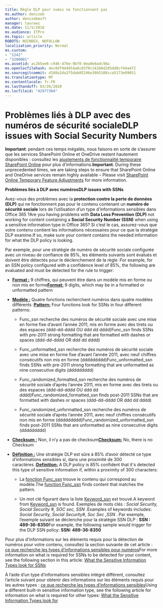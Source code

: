 ```yaml
---
title: Règle DLP pour numss ne fonctionnant pas
ms.author: deniseb
author: denisebmsft
manager: laurawi
ms.date: 11/5/2018
ms.audience: ITPro
ms.topic: article
ROBOTS: NOINDEX, NOFOLLOW
localization_priority: Normal
ms.custom:
- "1242"
- "3200001"
ms.assetid: ac265ee6-c946-476e-9bf0-0ea0e8adc98a
ms.openlocfilehash: 4ec0df9d4954a8c65f0c34188d285dd8cf44a4f2
ms.sourcegitcommit: d108a2da2f5dab05246e30b5108cca5173e09051
ms.translationtype: MT
ms.contentlocale: fr-FR
ms.lasthandoff: 03/26/2020
ms.locfileid: "42977304"
---
```

# <a name="dlp-issues-with-social-security-numbers"></a><span data-ttu-id="4736b-102">Problèmes liés à DLP avec des numéros de sécurité sociale</span><span class="sxs-lookup"><span data-stu-id="4736b-102">DLP issues with Social Security Numbers</span></span>

<span data-ttu-id="4736b-103">**Important**: pendant ces temps inégalés, nous faisons en sorte de s’assurer que les services SharePoint Online et OneDrive restent hautement disponibles : consultez les [ajustements de fonctionnalité temporaire SharePoint Online](https://aka.ms/ODSPAdjustments) pour plus d’informations.</span><span class="sxs-lookup"><span data-stu-id="4736b-103">**Important**: During these unprecedented times, we are taking steps to ensure that SharePoint Online and OneDrive services remain highly available – Please visit [SharePoint Online Temporary Feature Adjustments](https://aka.ms/ODSPAdjustments) for more information.</span></span>

<span data-ttu-id="4736b-104">**Problèmes liés à DLP avec numéros**</span><span class="sxs-lookup"><span data-stu-id="4736b-104">**DLP issues with SSNs**</span></span>

<span data-ttu-id="4736b-105">Avez-vous des problèmes avec la **protection contre la perte de données (DLP)** qui ne fonctionnent pas pour le contenu contenant un **numéro de sécurité sociale** lors de l’utilisation d’un type d’informations sensibles dans Office 365 ?</span><span class="sxs-lookup"><span data-stu-id="4736b-105">Are you having problems with **Data Loss Prevention (DLP)** not working for content containing a **Social Security Number (SSN)** when using a sensitive information type in Office 365?</span></span> <span data-ttu-id="4736b-106">Si c’est le cas, assurez-vous que votre contenu contient les informations nécessaires pour ce que la stratégie DLP examine.</span><span class="sxs-lookup"><span data-stu-id="4736b-106">If so, make sure your content contains the needed information for what the DLP policy is looking.</span></span> 
  
<span data-ttu-id="4736b-107">Par exemple, pour une stratégie de numéro de sécurité sociale configurée avec un niveau de confiance de 85%, les éléments suivants sont évalués et doivent être détectés pour le déclenchement de la règle :</span><span class="sxs-lookup"><span data-stu-id="4736b-107">For example, for an SSN policy configured with a confidence level of 85%, the following are evaluated and must be detected for the rule to trigger:</span></span>
  
- <span data-ttu-id="4736b-108">**[Format :](https://docs.microsoft.com/office365/securitycompliance/what-the-sensitive-information-types-look-for#format-80)** 9 chiffres, qui peuvent être dans un modèle mis en forme ou non mis en forme</span><span class="sxs-lookup"><span data-stu-id="4736b-108">**[Format:](https://docs.microsoft.com/office365/securitycompliance/what-the-sensitive-information-types-look-for#format-80)** 9 digits, which may be in a formatted or unformatted pattern</span></span>

- <span data-ttu-id="4736b-109">**[Modèle :](https://msconnect.microsoft.com/https:/docs.microsoft.com/office365/securitycompliance/what-the-sensitive-information-types-look-for#pattern-80)** Quatre fonctions recherchent numéros dans quatre modèles différents :</span><span class="sxs-lookup"><span data-stu-id="4736b-109">**[Pattern:](https://msconnect.microsoft.com/https:/docs.microsoft.com/office365/securitycompliance/what-the-sensitive-information-types-look-for#pattern-80)** Four functions look for SSNs in four different patterns:</span></span>

  - <span data-ttu-id="4736b-110">Func_ssn recherche des numéros de sécurité sociale avec une mise en forme fixe d’avant l’année 2011, mis en forme avec des tirets ou des espaces (ddd-dd-dddd OU ddd dd dddd)</span><span class="sxs-lookup"><span data-stu-id="4736b-110">Func_ssn finds SSNs with pre-2011 strong formatting that are formatted with dashes or spaces (ddd-dd-dddd OR ddd dd dddd)</span></span>

  - <span data-ttu-id="4736b-111">Func_unformatted_ssn recherche des numéros de sécurité sociale avec une mise en forme fixe d’avant l’année 2011, avec neuf chiffres consécutifs non mis en forme (ddddddddd)</span><span class="sxs-lookup"><span data-stu-id="4736b-111">Func_unformatted_ssn finds SSNs with pre-2011 strong formatting that are unformatted as nine consecutive digits (ddddddddd)</span></span>

  - <span data-ttu-id="4736b-112">Func_randomized_formatted_ssn recherche des numéros de sécurité sociale d’après l’année 2011, mis en forme avec des tirets ou des espaces  (ddd-dd-dddd OU ddd dd dddd)</span><span class="sxs-lookup"><span data-stu-id="4736b-112">Func_randomized_formatted_ssn finds post-2011 SSNs that are formatted with dashes or spaces (ddd-dd-dddd OR ddd dd dddd)</span></span>

  - <span data-ttu-id="4736b-113">Func_randomized_unformatted_ssn recherche des numéros de sécurité sociale d’après l’année 2011, avec neuf chiffres consécutifs non mis en forme (ddddddddd)</span><span class="sxs-lookup"><span data-stu-id="4736b-113">Func_randomized_unformatted_ssn finds post-2011 SSNs that are unformatted as nine consecutive digits (ddddddddd)</span></span>

- <span data-ttu-id="4736b-114">**[Checksum :](https://docs.microsoft.com/office365/securitycompliance/what-the-sensitive-information-types-look-for#checksum-79)** Non, il n’y a pas de checksum</span><span class="sxs-lookup"><span data-stu-id="4736b-114">**[Checksum:](https://docs.microsoft.com/office365/securitycompliance/what-the-sensitive-information-types-look-for#checksum-79)** No, there is no Checksum</span></span>

- <span data-ttu-id="4736b-115">**[Définition :](https://docs.microsoft.com/office365/securitycompliance/what-the-sensitive-information-types-look-for#definition-80)** Une stratégie DLP est sûre à 85% d’avoir détecté ce type d’informations sensibles si, dans une proximité de 300 caractères :</span><span class="sxs-lookup"><span data-stu-id="4736b-115">**[Definition:](https://docs.microsoft.com/office365/securitycompliance/what-the-sensitive-information-types-look-for#definition-80)** A DLP policy is 85% confident that it's detected this type of sensitive information if, within a proximity of 300 characters:</span></span>

  - <span data-ttu-id="4736b-116">La [fonction Func_ssn](https://docs.microsoft.com/office365/securitycompliance/what-the-sensitive-information-types-look-for#pattern-80) trouve le contenu qui correspond au modèle.</span><span class="sxs-lookup"><span data-stu-id="4736b-116">The [function Func_ssn](https://docs.microsoft.com/office365/securitycompliance/what-the-sensitive-information-types-look-for#pattern-80) finds content that matches the pattern.</span></span>

  - <span data-ttu-id="4736b-117">Un mot clé figurant dans la liste [Keyword_ssn](https://docs.microsoft.com/office365/securitycompliance/what-the-sensitive-information-types-look-for#keyword_ssn) est trouvé.</span><span class="sxs-lookup"><span data-stu-id="4736b-117">A keyword from [Keyword_ssn](https://docs.microsoft.com/office365/securitycompliance/what-the-sensitive-information-types-look-for#keyword_ssn) is found.</span></span> <span data-ttu-id="4736b-118">Exemples de mots clés : *Social Security, Social Security #, SOC sec, SSN* .</span><span class="sxs-lookup"><span data-stu-id="4736b-118">Examples of keywords includes:  *Social Security, Social Security#, Soc Sec ,SSN*  .</span></span> <span data-ttu-id="4736b-119">Par exemple, l’exemple suivant se déclenche pour la stratégie SSN DLP : **SSN : 489-36-8350**</span><span class="sxs-lookup"><span data-stu-id="4736b-119">For example, the following sample would trigger for the DLP SSN policy: **SSN: 489-36-8350**</span></span>
  
<span data-ttu-id="4736b-120">Pour plus d’informations sur les éléments requis pour la détection de numéros pour votre contenu, consultez la section suivante de cet article : [ce que recherche les types d’informations sensibles pour numéros](https://docs.microsoft.com/office365/securitycompliance/what-the-sensitive-information-types-look-for#us-social-security-number-ssn)</span><span class="sxs-lookup"><span data-stu-id="4736b-120">For more information on what is required for SSNs to be detected for your content, see the following section in this article: [What the Sensitive Information Types look for SSNs](https://docs.microsoft.com/office365/securitycompliance/what-the-sensitive-information-types-look-for#us-social-security-number-ssn)</span></span>
  
<span data-ttu-id="4736b-121">À l’aide d’un type d’informations sensibles intégré différent, consultez l’article suivant pour obtenir des informations sur les éléments requis pour les autres types : [ce que recherche les types d’informations sensibles](https://docs.microsoft.com/office365/securitycompliance/what-the-sensitive-information-types-look-for)</span><span class="sxs-lookup"><span data-stu-id="4736b-121">Using a different built-in sensitive information type, see the following article for information on what is required for other types: [What the Sensitive Information Types look for](https://docs.microsoft.com/office365/securitycompliance/what-the-sensitive-information-types-look-for)</span></span>
  
